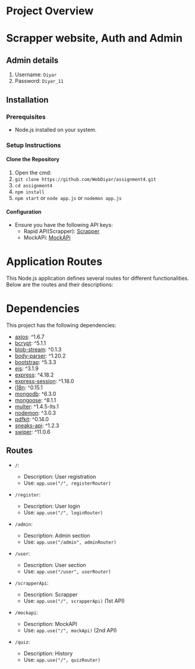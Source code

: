 # Project Overview

# Scrapper website, Auth and Admin

## Admin details
1) Username: `Diyar`
2) Password: `Diyar_11`
   
## Installation

### Prerequisites

- Node.js installed on your system.

### Setup Instructions

#### Clone the Repository

1) Open the cmd:
2) `git clone https://github.com/WebDiyar/assignment4.git`
3) `cd assignment4`
4) `npm install`
5) `npm start` or `node app.js` or `nodemon app.js`

#### Configuration

- Ensure you have the following API keys:
  - Rapid API(Scrapper):  [Scrapper](https://rapidapi.com/fyhao/api/site-scraper)
  - MockAPi: [MockAPi](https://65dd86d3e7edadead7ee2447.mockapi.io/mockApi/mockApi)
 
# Application Routes

This Node.js application defines several routes for different functionalities. Below are the routes and their descriptions:

# Dependencies

This project has the following dependencies:

- [axios](https://www.npmjs.com/package/axios): ^1.6.7
- [bcrypt](https://www.npmjs.com/package/bcrypt): ^5.1.1
- [blob-stream](https://www.npmjs.com/package/blob-stream): ^0.1.3
- [body-parser](https://www.npmjs.com/package/body-parser): ^1.20.2
- [bootstrap](https://www.npmjs.com/package/bootstrap): ^5.3.3
- [ejs](https://www.npmjs.com/package/ejs): ^3.1.9
- [express](https://www.npmjs.com/package/express): ^4.18.2
- [express-session](https://www.npmjs.com/package/express-session): ^1.18.0
- [i18n](https://www.npmjs.com/package/i18n): ^0.15.1
- [mongodb](https://www.npmjs.com/package/mongodb): ^6.3.0
- [mongoose](https://www.npmjs.com/package/mongoose): ^8.1.1
- [multer](https://www.npmjs.com/package/multer): ^1.4.5-lts.1
- [nodemon](https://www.npmjs.com/package/nodemon): ^3.0.3
- [pdfkit](https://www.npmjs.com/package/pdfkit): ^0.14.0
- [sneaks-api](https://www.npmjs.com/package/sneaks-api): ^1.2.3
- [swiper](https://www.npmjs.com/package/swiper): ^11.0.6


## Routes

- `/`: 
  - Description: User registration
  - Use: `app.use("/", registerRouter)`
  
- `/register`: 
  - Description: User login
  - Use: `app.use("/", loginRouter)`

- `/admin`: 
  - Description: Admin section
  - Use: `app.use("/admin", adminRouter)`

- `/user`: 
  - Description: User section
  - Use: `app.use("/user", userRouter)`

- `/scrapperApi`: 
  - Description: Scrapper
  - Use: `app.use("/", scrapperApi)` (1st API)

- `/mockapi`: 
  - Description: MockAPI
  - Use: `app.use("/", mockApi)` (2nd API)
  
- `/quiz`: 
  - Description: History
  - Use: `app.use("/", quizRouter)`


